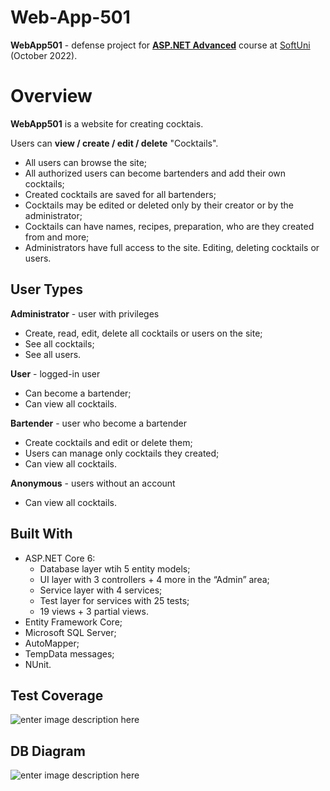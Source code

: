 # Web-App-501

**WebApp501** - defense project for [**ASP.NET Advanced**](https://softuni.bg/trainings/3854/asp-net-advanced-october-2022) course at [SoftUni](https://softuni.bg/ "SoftUni") (October 2022).

# Overview

**WebApp501**  is a website for creating cocktais.

Users can  **view / create / edit / delete**  "Cocktails".

-   All users can browse the site;
-   All authorized users can become bartenders and add their own cocktails;
-   Created cocktails are saved for all  bartenders;
-   Cocktails may be edited or deleted only by their creator or by the administrator;
-   Cocktails can have names, recipes, preparation, who are they created from and more;
-   Administrators have full access to the site. Editing, deleting cocktails or users.

## User Types

**Administrator**  - user with privileges

-   Create, read, edit, delete all cocktails or users on the site;
-   See all cocktails;
-   See all users.

**User**  - logged-in user

-   Can become a bartender;
-   Can view all cocktails.

**Bartender**  - user who become a bartender

-   Create cocktails and edit or delete them;
-   Users can manage only cocktails they created;
-   Can view all cocktails.

**Anonymous**  - users without an account

-   Can view all cocktails.

## Built With

-   ASP.NET Core 6:
    -   Database layer wtih 5 entity models;
    -   UI layer with 3 controllers + 4 more in the “Admin” area;
    -   Service layer with 4 services;
    -   Test layer for services with 25 tests;
    -   19 views + 3 partial views.
-   Entity Framework Core;
-   Microsoft SQL Server;
-   AutoMapper;
-   TempData messages;
-   NUnit.

## Test Coverage

![enter image description here](https://lh3.googleusercontent.com/caNw1iBAEn1TK12fZHvWDBQjWGx63wCuKhkIivgHyXl026-_2B0keMB-o7j-6vtHNaYQ0h4TE1aCPtZpkSRITz4XXtOZqyddNe6_j8AMCGlt4Vnl3ZYT0WnY7hMP1NN-T7zJfXqumEtkBRFx9wucNNJAICi9-FTqPF1D91rXtV-RYCePqLJjOk0udDcWZgBV7i7HfVsuvSynkcK1a6J_OfUeptmgD6J5KPQpDoC_kmz-uM2-RI1DF9fmKWiWiZ5tPN6CHJc-SlPRBO5qDP5kHnqL3Yiw4xejHmHCSdBWbzAvDCE5qXs4-DIhrpwI1h-vuUjHMZeH73Fd3VL84OCmhPQbisaDDmB-eSZ1WPBZqfHIT3HKEYiFIGjVVvzwUC4-a_IagrK5FIF8kN8IAxKGSQRWOujFf3pSjzuZjSRzUAOSbRwmZZYtvRsHjqVeGxuTAWK4Ab9fCixvvqaZ8sg7jzJK-qHgs2cyqFAuvBiZ2mmNj1OKT5_NrxyqzcBCebZsV6FWHdJB-kfoKyyqw8uqJknZ0OfDrqH5Y5aMT3JTl0AhSsWAkKrDcMIFHTlSj7i-DEMfC9INzaAceTJ7yhzTxiQEFGtTNIsuR_MZGbuvyPRXZwUX5CIrwpxiw_JWXFtYrTh8iJoBsRA7woTALXBBjt1u0ZxejaAajgdzEAQ3LH3u3dxuR9sw2NVP80KQyYXloJZ6k5tGPP_xIlqJ_tzMObJjV9qJI_ASCcY3VW0MitODpRRc97ynK0mRcUNhqsM4ygH74C0hsrX2LN9_9xu8-64BVNQqPVwYQjUFbh47vW8hsVqC39cGUVPu60TjJUJaLmD45S9kWUv-6rnmCKcD9iMEkl8eEYdeUN-7Uf9p1J9uHhxCcCXWxsIJHNwkOm-CjiHbBFNBS05ckjjNhE8632Vc31CN1rWSrDbErK_Tan4=w621-h384-no?authuser=0)

## DB Diagram
![enter image description here](https://lh3.googleusercontent.com/2Pj2iAB02_5DJL8JtU3VmilZfuftXfkqaab6qJ4q4AemvsbJ1ANQvVWK_yaBv8XwK3fTTIuT9wCTAYWGEsS-fwXtendpxBm7Au3pDY7jr2X_6s7UvsUDtspM-cdbKJOB7V2bnQE670HIcR2U8Ff4tys2V7Ubo9qdkPChek5zQCCboHCSP99vXzRWXiG-3_1Dig8KJ1pESxNQMJFE7M7aJk9R93o87wItBk1Ov6eKr48pIYz6vlCWcXZjsLl5XhmQyyCF9uWghPVXsWKFPb8g6SbT5QYkS5imZsvzxc7Sa50GgKmp8-1s_-pSiqEu1z7FhbqLOM88dyjpKTlT2Yv-qtQcq1pNlae03U0ksGHt4PtAcpnp_gv-I8bAnAPOSbSEeb0J1cYsWPNSHhvblnkKGS7dQ9iZn5uZgwSgQkPgIBse28xwbAGIC0zkcGPRIz4VLiZI_mo_6yF8DhBqHDahfiGCjUdENMWhDnsY6a6i1BcoVWj519_RS9z3r6pPOtxUs53V7Dk8QEk1dBMwFPwZ1d_xIuL2FglWF4-nThvc-BbTK0G7Cpn8MAAugM9ae49-L5-5z6mqFdsLnU7C9EfTEvRxk00RoJG4GIKLdVkax_0m-kMIz-1RRbHgio2XNUASb2StJpsTCGHACHQHiT6t1Nxm0910N4-Lto0SxOhUqgYsdR7aK8VVe--LYiLKQ6h9GQmiYbrTbXh6k4T8abyYkALa-ixeGlHlk4j2qBobkmzj8yfC23lwH6mWKGleSV8sexFIQpgFymJ9gdjyPTle4jNkblnQnY7j_SkQ2M_1J5PeeT4B5_WkAk6-yFGbqj4_hVyHivm7awgWZrNDpvMbXyrA2FjrU3diiPHvXoneVilQatyyhnsjsI7PQpHaUhsoGakWx4gNYgTiRu2jtvNezF00J0uo5-y-dEvjkDCjoLQ=w1026-h841-no?authuser=0)
